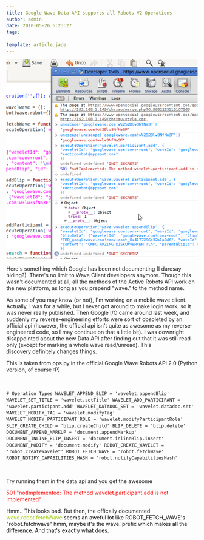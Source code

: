 ```yaml
---
title: Google Wave Data API supports all Robots V2 Operations
author: admin
date: 2010-05-26 6:23:27
tags: 

template: article.jade
---
```


[![](Selection_013.png "Magical Discovery")](Selection_013.png)

Here's something which Google has been not documenting (I daresay hiding?). There's no limit to Wave Client developers anymore. Though this wasn't documented at all, all the methods of the Active Robots API work on the new platform, as long as you prepend "wave." to the method name.

As some of you may know (or not), I'm working on a mobile wave client. Actually, I was for a while, but I never got around to make login work, so it was never really published. Then Google I/O came around last week, and suddenly my reverse-engineering efforts were sort of obsoleted by an official api (however, the official api isn't quite as awesome as my reverse-engineered code, so I may continue on that a little bit). I was downright disappointed about the new Data API after finding out that it was still read-only (except for marking a whole wave read/unread). This discovery definitely changes things.

This is taken from ops.py in the official Google Wave Robots API 2.0 (Python version, of course :P)

` `

`# Operation Types
WAVELET_APPEND_BLIP = 'wavelet.appendBlip'
WAVELET_SET_TITLE = 'wavelet.setTitle'
WAVELET_ADD_PARTICIPANT = 'wavelet.participant.add'
WAVELET_DATADOC_SET = 'wavelet.datadoc.set'
WAVELET_MODIFY_TAG = 'wavelet.modifyTag'
WAVELET_MODIFY_PARTICIPANT_ROLE = 'wavelet.modifyParticipantRole'
BLIP_CREATE_CHILD = 'blip.createChild'
BLIP_DELETE = 'blip.delete'
DOCUMENT_APPEND_MARKUP = 'document.appendMarkup'
DOCUMENT_INLINE_BLIP_INSERT = 'document.inlineBlip.insert'
DOCUMENT_MODIFY = 'document.modify'
ROBOT_CREATE_WAVELET = 'robot.createWavelet'
ROBOT_FETCH_WAVE = 'robot.fetchWave'
ROBOT_NOTIFY_CAPABILITIES_HASH = 'robot.notifyCapabilitiesHash'`

` `

Try running them in the data api and you get the awesome

<span style="color: #ff0000;">501 "notImplemented: The method wavelet.participant.add is not implemented"</span>

Hmm.. This looks bad. But then, the offically documented <span style="color: #99cc00;">wave.robot.fetchWave <span style="color: #000000;">seems an aweful lot like ROBOT_FETCH_WAVE's "robot.fetchwave" hmm, maybe it's the wave. prefix which makes all the difference. And that's exactly what does.</span></span>
